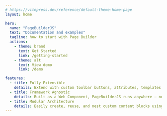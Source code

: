 ```yaml
---
# https://vitepress.dev/reference/default-theme-home-page
layout: home

hero:
  name: "PageBuilderJS"
  text: "Documentation and examples"
  tagline: how to start with Page Builder
  actions:
    - theme: brand
      text: Get Started
      link: /getting-started
    - theme: alt
      text: View demo
      link: /demo

features:
  - title: Fully Extensible
    details: Extend with custom toolbar buttons, attributes, templates and integrations.
  - title: Framework Agnostic
    details: Built as a Web Component, PageBuilderJS runs anywhere – no Vue or React dependency required.
  - title: Modular Architecture
    details: Easily create, reuse, and nest custom content blocks using a declarative module system.
---
```


